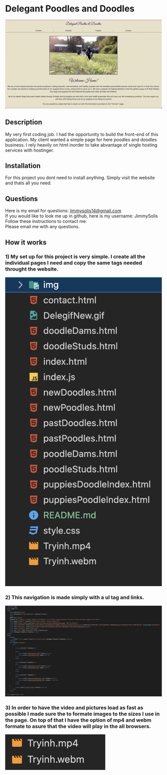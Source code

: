 # Delegant Poodles and Doodles

![trailer](/img/DelegantREADME.gif)

## Description

My very first coding job. I had the opportunity to build the front-end of this application. My client wanted a simple page for here poodles and doodles business. I rely heavily on html inorder to take abvantage of single hosting services with hostinger.

## Installation

For this project you dont need to install anything. Simply visit the website and thats all you need.

## Questions

Here is my email for questions: jimmysolis14@gmail.com
<br />
If you would like to look me up in github, here is my username: JimmySolis
<br />
Follow these instructions to contact me: <br />
Please email me with any questions.

## How it works

### 1) My set up for this project is very simple. I create all the individual pages I need and copy the same tags needed throught the website.

![outline](/img/OUTLINE.png)

### 2) This navigation is made simply with a ul tag and links.

![outline](/img/nav.png)

### 3) In order to have the video and pictures load as fast as possible I made sure the to formate images to the sizes I use in the page. On top of that I have the option of mp4 and webm formate to asure that the video will play in the all browsers.

![outline](/img/videos.png)
